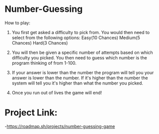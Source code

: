# Number-Guessing

How to play:

1. You first get asked a difficulty to pick from. You would then need to select from the following options:
   Easy(10 Chances)
   Medium(5 Chances)
   Hard(3 Chances)

2. You will then be given a specific number of attempts based on which difficulty you picked.
   You then need to guess which number is the program thinking of from 1-100.

3. If your answer is lower than the number the program will tell you your answer is lower than the number.
   If it's higher than the number the system will tell you it's higher than what the number you picked.

4. Once you run out of lives the game will end!





# Project Link:

-https://roadmap.sh/projects/number-guessing-game
